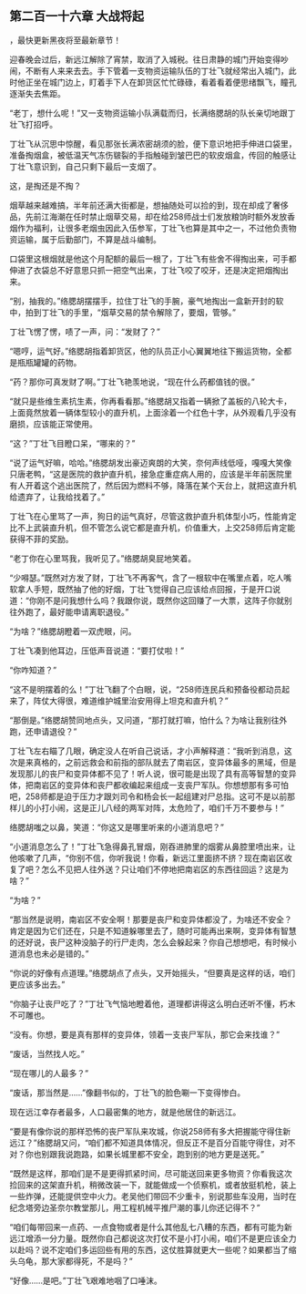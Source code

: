 ## 第二百一十六章 大战将起
，最快更新黑夜将至最新章节！

迎春晚会过后，新远江解除了宵禁，取消了入城税。往日肃静的城门开始变得吵闹，不断有人来来去去。手下管着一支物资运输队伍的丁壮飞就经常出入城门，此时他正坐在城门边上，盯着手下人在卸货区忙忙碌碌，看着看着便思绪飘飞，瞳孔逐渐失去焦距。

“老丁，想什么呢！”又一支物资运输小队满载而归，长满络腮胡的队长亲切地跟丁壮飞打招呼。

丁壮飞从沉思中惊醒，看见那张长满浓密胡须的脸，便下意识地把手伸进口袋里，准备掏烟盒，被低温天气冻伤皲裂的手指触碰到皱巴巴的软皮烟盒，传回的触感让丁壮飞意识到，自己只剩下最后一支烟了。

这，是掏还是不掏？

烟草越来越难搞，半年前还满大街都是，想抽随处可以捡的到，现在却成了奢侈品，先前江海潮在任时禁止烟草交易，却在给258师战士们发放粮饷时额外发放香烟作为福利，让很多老烟虫因此入伍参军，丁壮飞也算是其中之一，不过他负责物资运输，属于后勤部门，不算是战斗编制。

口袋里这根烟就是他这个月配额的最后一根了，丁壮飞有些舍不得掏出来，可手都伸进了衣袋总不好意思只抓一把空气出来，丁壮飞咬了咬牙，还是决定把烟掏出来。

“别，抽我的。”络腮胡摆摆手，拉住丁壮飞的手腕，豪气地掏出一盒新开封的软中，拍到丁壮飞的手里，“烟草交易的禁令解除了，要烟，管够。”

丁壮飞愣了愣，啧了一声，问：“发财了？”

“嗯哼，运气好。”络腮胡指着卸货区，他的队员正小心翼翼地往下搬运货物，全都是瓶瓶罐罐的药物。

“药？那你可真发财了啊。”丁壮飞艳羡地说，“现在什么药都值钱的很。”

“就只是些维生素抗生素，你再看看那。”络腮胡又指着一辆掀了盖板的八轮大卡，上面竟然放着一辆体型较小的直升机，上面涂着一个红色十字，从外观看几乎没有磨损，应该能正常使用。

“这？”丁壮飞目瞪口呆，“哪来的？”

“说了运气好嘛，哈哈。”络腮胡发出豪迈爽朗的大笑，奈何声线低哑，嘎嘎大笑像只唐老鸭，“这是医院的救护直升机，接急症重症病人用的，应该是半年前医院里有人开着这个逃出医院了，然后因为燃料不够，降落在某个天台上，就把这直升机给遗弃了，让我给找着了。”

丁壮飞在心里骂了一声，狗日的运气真好，尽管这救护直升机体型小巧，性能肯定比不上武装直升机，但不管怎么说它都是直升机，价值重大，上交258师后肯定能获得不菲的奖励。

“老丁你在心里骂我，我听见了。”络腮胡臭屁地笑着。

“少嘚瑟。”既然对方发了财，丁壮飞不再客气，含了一根软中在嘴里点着，吃人嘴软拿人手短，既然抽了他的好烟，丁壮飞觉得自己应该给点回报，于是开口说道：“你刚不是问我想什么吗？我跟你说，既然你这回赚了一大票，这阵子你就别往外跑了，最好能申请离职退役。”

“为啥？”络腮胡瞪着一双虎眼，问。

丁壮飞凑到他耳边，压低声音说道：“要打仗啦！”

“你咋知道？”

“这不是明摆着的么！”丁壮飞翻了个白眼，说，“258师连民兵和预备役都动员起来了，阵仗大得很，难道维护城里治安用得上坦克和直升机？”

“那倒是。”络腮胡赞同地点头，又问道，“那打就打嘛，怕什么？为啥让我别往外跑，还申请退役？”

丁壮飞左右瞄了几眼，确定没人在听自己说话，才小声解释道：“我听到消息，这次是来真格的，之前远救会和前指的部队就去了南岩区，变异体最多的黑域，但是发现那儿的丧尸和变异体都不见了！听人说，很可能是出现了具有高等智慧的变异体，把南岩区的变异体和丧尸都收编起来组成一支丧尸军队。你想想那有多可怕吧，258师都是迫于压力才跟刘司令和杨会长一起组建对尸总指。这可不是以前那样儿的小打小闹，这是正儿八经的两军对阵，太危险了，咱们千万不要参与！”

络腮胡嗤之以鼻，笑道：“你这又是哪里听来的小道消息吧？”

“小道消息怎么了！”丁壮飞急得鼻孔冒烟，刚吞进肺里的烟雾从鼻腔里喷出来，让他咳嗽了几声，“你别不信，你听我说！你看，新远江里面挤不挤？现在南岩区收复了吧？怎么不见把人往外送？只让咱们不停地把南岩区的东西往回运？这是为啥？”

“为啥？”

“那当然是说明，南岩区不安全啊！那要是丧尸和变异体都没了，为啥还不安全？肯定是因为它们还在，只是不知道躲哪里去了，随时可能再出来啊，变异体有智慧的还好说，丧尸这种没脑子的行尸走肉，怎么会躲起来？你自己想想吧，有时候小道消息也未必是错的。”

“你说的好像有点道理。”络腮胡点了点头，又开始摇头，“但要真是这样的话，咱们更应该多出去。”

“你脑子让丧尸吃了？”丁壮飞气恼地瞪着他，道理都讲得这么明白还听不懂，朽木不可雕也。

“没有。你想，要是真有那样的变异体，领着一支丧尸军队，那它会来找谁？”

“废话，当然找人吃。”

“现在哪儿的人最多？”

“废话，那当然是……”像翻书似的，丁壮飞的脸色唰一下变得惨白。

现在远江幸存者最多，人口最密集的地方，就是他居住的新远江。

“要是有像你说的那样恐怖的丧尸军队来攻城，你说258师有多大把握能守得住新远江？”络腮胡又问，“咱们都不知道具体情况，但反正不是百分百能守得住，对不对？你也别跟我说跑路，如果长城里都不安全，跑到别的地方更是送死。”

“既然是这样，那咱们是不是更得抓紧时间，尽可能送回来更多物资？你看我这次捡回来的这架直升机，稍微改装一下，就能做成一个侦察机，或者放挺机枪，装上一些炸弹，还能提供空中火力。老吴他们带回不少重卡，别说那些车没用，当时在纪念塔旁边圣奈尔教堂那儿，用工程机械平推尸潮的事儿你还记得不？”

“咱们每带回来一点药、一点食物或者是什么其他乱七八糟的东西，都有可能为新远江增添一分力量。既然你自己都说这次打仗不是小打小闹，咱们不是更应该全力以赴吗？说不定咱们多运回些有用的东西，这仗胜算就更大一些呢？如果都当了缩头乌龟，那大家都得死，不是吗？”

“好像……是吧。”丁壮飞艰难地咽了口唾沫。

